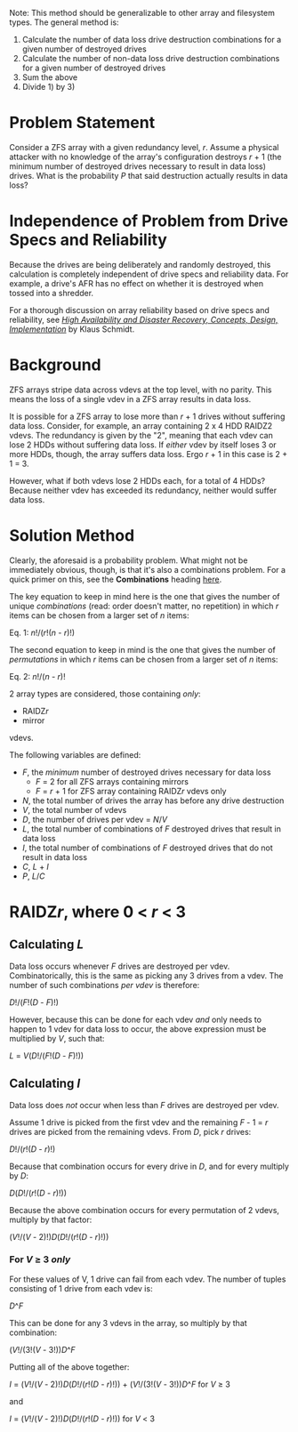 Note: This method should be generalizable to other array and filesystem types. The general method is:

1. Calculate the number of data loss drive destruction combinations for a given number of destroyed drives
2. Calculate the number of non-data loss drive destruction combinations for a given number of destroyed drives
3. Sum the above
4. Divide 1) by 3)

# Problem Statement

Consider a ZFS array with a given redundancy level, *r*. Assume a physical attacker with no knowledge of the array's configuration destroys *r* + 1 (the minimum number of destroyed drives necessary to result in data loss) drives. What is the probability *P* that said destruction actually results in data loss?

# Independence of Problem from Drive Specs and Reliability

Because the drives are being deliberately and randomly destroyed, this calculation is completely independent of drive specs and reliability data. For example, a drive's AFR has no effect on whether it is destroyed when tossed into a shredder. 

For a thorough discussion on array reliability based on drive specs and reliability, see [*High Availability and Disaster Recovery, Concepts, Design, Implementation*](https://www.springer.com/us/book/9783540244608) by Klaus Schmidt.

# Background

ZFS arrays stripe data across vdevs at the top level, with no parity. This means the loss of a single vdev in a ZFS array results in data loss. 

It is possible for a ZFS array to lose more than *r* + 1 drives without suffering data loss. Consider, for example, an array containing 2 x 4 HDD RAIDZ2 vdevs. The redundancy is given by the "2", meaning that each vdev can lose 2 HDDs without suffering data loss. If *either* vdev by itself loses 3 or more HDDs, though, the array suffers data loss. Ergo *r* + 1 in this case is 2 + 1 = 3. 

However, what if both vdevs lose 2 HDDs each, for a total of 4 HDDs? Because neither vdev has exceeded its redundancy, neither would suffer data loss.

# Solution Method

Clearly, the aforesaid is a probability problem. What might not be immediately obvious, though, is that it's also a combinations problem. For a quick primer on this, see the **Combinations** heading [here](https://www.mathsisfun.com/combinatorics/combinations-permutations.html). 

The key equation to keep in mind here is the one that gives the number of unique *combinations* (read: order doesn't matter, no repetition) in which *r* items can be chosen from a larger set of *n* items:

Eq. 1: *n*!/(*r*!(*n* - *r*)!)

The second equation to keep in mind is the one that gives the number of *permutations* in which *r* items can be chosen from a larger set of *n* items:

Eq. 2: *n*!/(*n* - *r*)!

2 array types are considered, those containing *only*: 

* RAIDZ*r*
* mirror

vdevs.

The following variables are defined:

* *F*, the *minimum* number of destroyed drives necessary for data loss
  * *F* = 2 for all ZFS arrays containing mirrors
  * *F* = *r* + 1 for ZFS array containing RAIDZ*r* vdevs only
* *N*, the total number of drives the array has before any drive destruction
* *V*, the total number of vdevs
* *D*, the number of drives per vdev = *N*/*V*
* *L*, the total number of combinations of *F* destroyed drives that result in data loss
* *I*, the total number of combinations of *F* destroyed drives that do not result in data loss
* *C*, *L* + *I*
* *P*, *L*/*C*

# RAIDZ*r*, where 0 < *r* < 3

## Calculating *L*

Data loss occurs whenever *F* drives are destroyed per vdev. Combinatorically, this is the same as picking any 3 drives from a vdev. The number of such combinations *per vdev* is therefore:

*D*!/(*F*!(*D* - *F*)!)

However, because this can be done for each vdev *and* only needs to happen to 1 vdev for data loss to occur, the above expression must be multiplied by *V*, such that:

*L* = *V*(*D*!/(*F*!(*D* - *F*)!))

## Calculating *I*

Data loss does *not* occur when less than *F* drives are destroyed per vdev.

Assume 1 drive is picked from the first vdev and the remaining *F* - 1 = *r* drives are picked from the remaining vdevs. From *D*, pick *r* drives:

*D*!/(*r*!(*D* - *r*)!)

Because that combination occurs for every drive in *D*, and for every multiply by *D*:

*D*(*D*!/(*r*!(*D* - *r*)!))

Because the above combination occurs for every permutation of 2 vdevs, multiply by that factor:

(*V*!/(*V* - 2)!)*D*(*D*!/(*r*!(*D* - *r*)!))

### For *V* ≥ 3 *only*

For these values of V, 1 drive can fail from each vdev. The number of tuples consisting of 1 drive from each vdev is:

*D*^*F*

This can be done for any 3 vdevs in the array, so multiply by that combination:

(*V*!/(3!(*V* - 3!))*D*^*F*

Putting all of the above together:

*I* = (*V*!/(*V* - 2)!)*D*(*D*!/(*r*!(*D* - *r*)!)) + (*V*!/(3!(*V* - 3!))*D*^*F* for *V* ≥ 3

and 

*I* = (*V*!/(*V* - 2)!)*D*(*D*!/(*r*!(*D* - *r*)!)) for *V* < 3